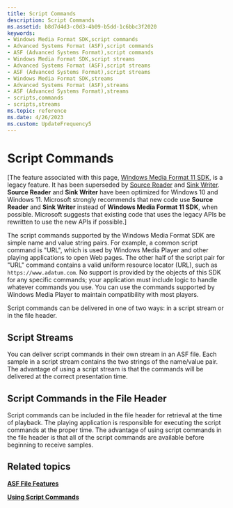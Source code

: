 ```yaml
---
title: Script Commands
description: Script Commands
ms.assetid: b8d7d4d3-c0d3-4b09-b5dd-1c6bbc3f2020
keywords:
- Windows Media Format SDK,script commands
- Advanced Systems Format (ASF),script commands
- ASF (Advanced Systems Format),script commands
- Windows Media Format SDK,script streams
- Advanced Systems Format (ASF),script streams
- ASF (Advanced Systems Format),script streams
- Windows Media Format SDK,streams
- Advanced Systems Format (ASF),streams
- ASF (Advanced Systems Format),streams
- scripts,commands
- scripts,streams
ms.topic: reference
ms.date: 4/26/2023
ms.custom: UpdateFrequency5
---
```


# Script Commands

\[The feature associated with this page, [Windows Media Format 11 SDK](/windows/win32/wmformat/windows-media-format-11-sdk), is a legacy feature. It has been superseded by [Source Reader](/windows/win32/medfound/source-reader) and [Sink Writer](/windows/win32/medfound/sink-writer). **Source Reader** and **Sink Writer** have been optimized for Windows 10 and Windows 11. Microsoft strongly recommends that new code use **Source Reader** and **Sink Writer** instead of **Windows Media Format 11 SDK**, when possible. Microsoft suggests that existing code that uses the legacy APIs be rewritten to use the new APIs if possible.\]

The script commands supported by the Windows Media Format SDK are simple name and value string pairs. For example, a common script command is "URL", which is used by Windows Media Player and other playing applications to open Web pages. The other half of the script pair for "URL" command contains a valid uniform resource locator (URL), such as `https://www.adatum.com`. No support is provided by the objects of this SDK for any specific commands; your application must include logic to handle whatever commands you use. You can use the commands supported by Windows Media Player to maintain compatibility with most players.

Script commands can be delivered in one of two ways: in a script stream or in the file header.

## Script Streams

You can deliver script commands in their own stream in an ASF file. Each sample in a script stream contains the two strings of the name/value pair. The advantage of using a script stream is that the commands will be delivered at the correct presentation time.

## Script Commands in the File Header

Script commands can be included in the file header for retrieval at the time of playback. The playing application is responsible for executing the script commands at the proper time. The advantage of using script commands in the file header is that all of the script commands are available before beginning to receive samples.

## Related topics

<dl> <dt>

[**ASF File Features**](asf-file-features.md)
</dt> <dt>

[**Using Script Commands**](using-script-commands.md)
</dt> </dl>

 

 




